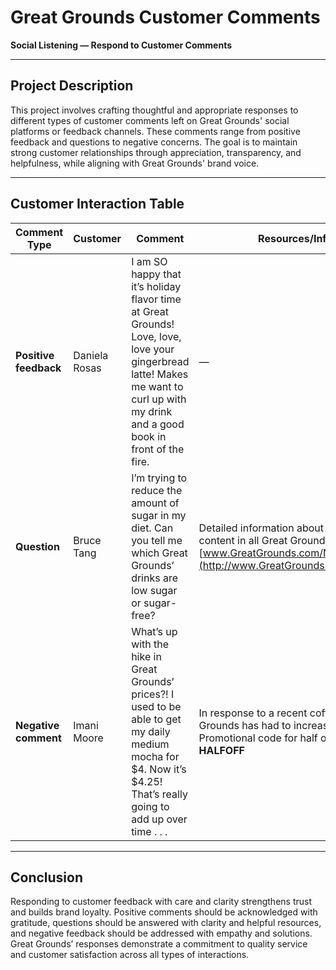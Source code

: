 # Great Grounds Customer Comments  
**Social Listening — Respond to Customer Comments**

---

## Project Description

This project involves crafting thoughtful and appropriate responses to different types of customer comments left on Great Grounds' social platforms or feedback channels. These comments range from positive feedback and questions to negative concerns. The goal is to maintain strong customer relationships through appreciation, transparency, and helpfulness, while aligning with Great Grounds' brand voice.

---

## Customer Interaction Table

| **Comment Type**     | **Customer**   | **Comment**                                                                                                                                                             | **Resources/Information**                                                                                 | **Response**                                                                                                                                                                                                                                                                                   |
|----------------------|----------------|-------------------------------------------------------------------------------------------------------------------------------------------------------------------------|------------------------------------------------------------------------------------------------------------|--------------------------------------------------------------------------------------------------------------------------------------------------------------------------------------------------------------------------------------------------------------------------------------------------|
| **Positive feedback** | Daniela Rosas  | I am SO happy that it’s holiday flavor time at Great Grounds! Love, love, love your gingerbread latte! Makes me want to curl up with my drink and a good book in front of the fire. | —                                                                                                          | Hi Daniela. We’re thrilled you're enjoying our holiday flavors, especially the gingerbread latte! It’s one of our seasonal favorites too. Curling up with a warm cup and a good book sounds like the perfect way to enjoy it. Thanks for sharing the love we appreciate you.                      |
| **Question**         | Bruce Tang     | I’m trying to reduce the amount of sugar in my diet. Can you tell me which Great Grounds’ drinks are low sugar or sugar-free?                                            | Detailed information about the nutritional content in all Great Grounds’ beverages: [www.GreatGrounds.com/NutritionalFacts](http://www.GreatGrounds.com/NutritionalFacts) | Hi Bruce. Great question: your health goals matter to us. You can explore all of our drinks' nutritional info here: [www.GreatGrounds.com/NutritionalFacts](http://www.GreatGrounds.com/NutritionalFacts). We also recommend trying our unsweetened teas and customizable espresso drinks. Let us know if you'd like help picking the perfect one. |
| **Negative comment** | Imani Moore     | What’s up with the hike in Great Grounds’ prices?! I used to be able to get my daily medium mocha for $4. Now it’s $4.25! That’s really going to add up over time . . . ​ | In response to a recent coffee shortage, Great Grounds has had to increase prices.  <br> Promotional code for half off one beverage: **HALFOFF** | Hi Imani, thanks so much for your feedback. We totally understand your concern. The price adjustment was a tough decision due to a recent coffee shortage. That said, we truly value your loyalty, and we’d love to offer you 50% off your next drink with this code: **HALFOFF**. We hope to keep serving your daily mocha soon.               |

---

## Conclusion

Responding to customer feedback with care and clarity strengthens trust and builds brand loyalty. Positive comments should be acknowledged with gratitude, questions should be answered with clarity and helpful resources, and negative feedback should be addressed with empathy and solutions. Great Grounds’ responses demonstrate a commitment to quality service and customer satisfaction across all types of interactions.
